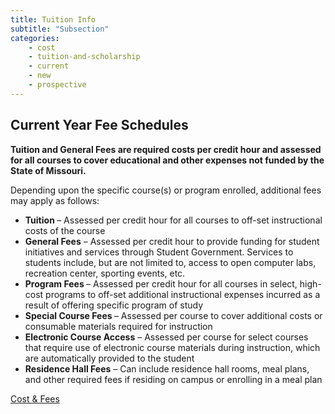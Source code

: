 ```yaml
---
title: Tuition Info
subtitle: "Subsection"
categories:
    - cost
    - tuition-and-scholarship
    - current
    - new
    - prospective
---
```

<div id="flush-collapseOne" aria-labelledby="flush-headingOne" data-mdb-parent="#accordionFlushExample"
    class="accordion-collapse collapse show" style="">
    <div class="accordion-body">
        <div class="fs-cell fs-lg-8 fs-lg-justify-center">
            <div class="typography">
                <h2><span data-contrast="none" lang="EN" xml:lang="EN"
                        class="TextRun MacChromeBold SCXW184871490 BCX0"><span data-ccp-parastyle="heading 3"
                            class="NormalTextRun SCXW184871490 BCX0">Current Year </span></span><span
                        data-contrast="none" lang="EN" xml:lang="EN"
                        class="TextRun MacChromeBold SCXW184871490 BCX0"><span data-ccp-parastyle="heading 3"
                            class="NormalTextRun SCXW184871490 BCX0">Fee Schedules </span></span></h2>
                <p><strong>Tuition and General Fees are required costs per credit hour and assessed for all courses to
                        cover educational and other expenses not funded by the State of Missouri.&nbsp;&nbsp;</strong>
                </p>
                <p><span data-contrast="auto">Depending upon the specific course(s) or program enrolled, additional fees
                        may apply as follows:</span><span
                        data-ccp-props="{&quot;201341983&quot;:0,&quot;335559740&quot;:240}">&nbsp;</span><span
                        data-ccp-props="{&quot;201341983&quot;:0,&quot;335559740&quot;:240}">&nbsp;</span></p>
                <ul>
                    <li aria-setsize="-1" data-aria-level="1" data-aria-posinset="1" data-font="Helvetica Neue"
                        data-leveltext="●" data-listid="1"><strong><span
                                data-contrast="auto">Tuition&nbsp;</span></strong><span data-contrast="auto">– Assessed
                            per credit hour for all courses to off-set instructional costs of the course</span><span
                            data-ccp-props="{&quot;201341983&quot;:0,&quot;335559740&quot;:240}">&nbsp;</span></li>
                    <li aria-setsize="-1" data-aria-level="1" data-aria-posinset="2" data-font="Helvetica Neue"
                        data-leveltext="●" data-listid="1"><strong><span data-contrast="auto">General
                                Fees</span></strong><span data-contrast="auto">&nbsp;– Assessed per credit hour to
                            provide funding for student initiatives and services through Student Government. Services to
                            students include, but are not limited to, access to open computer labs, recreation center,
                            sporting events, etc.</span><span
                            data-ccp-props="{&quot;201341983&quot;:0,&quot;335559740&quot;:240}">&nbsp;</span></li>
                    <li aria-setsize="-1" data-aria-level="1" data-aria-posinset="3" data-font="Helvetica Neue"
                        data-leveltext="●" data-listid="1"><strong><span data-contrast="auto">Program
                                Fees&nbsp;</span></strong><span data-contrast="auto">– Assessed per credit hour for all
                            courses in&nbsp;select, high-cost programs to off-set additional instructional expenses
                            incurred as a result of offering specific program of study</span><span
                            data-ccp-props="{&quot;201341983&quot;:0,&quot;335559740&quot;:240}">&nbsp;</span></li>
                    <li aria-setsize="-1" data-aria-level="1" data-aria-posinset="4" data-font="Helvetica Neue"
                        data-leveltext="●" data-listid="1"><strong><span data-contrast="auto">Special Course
                                Fees&nbsp;</span></strong><span data-contrast="auto">– Assessed per course to cover
                            additional costs or consumable materials required for instruction</span><span
                            data-ccp-props="{&quot;201341983&quot;:0,&quot;335559740&quot;:240}">&nbsp;</span></li>
                    <li aria-setsize="-1" data-aria-level="1" data-aria-posinset="5" data-font="Helvetica Neue"
                        data-leveltext="●" data-listid="1"><strong><span data-contrast="auto">Electronic Course
                                Access</span></strong><span data-contrast="auto">&nbsp;– Assessed per course for select
                            courses that require use of electronic course materials during instruction, which are
                            automatically provided to the student</span><span
                            data-ccp-props="{&quot;201341983&quot;:0,&quot;335559740&quot;:240}">&nbsp;</span></li>
                    <li aria-setsize="-1" data-aria-level="1" data-aria-posinset="6" data-font="Helvetica Neue"
                        data-leveltext="●" data-listid="1"><strong><span data-contrast="auto">Residence Hall
                                Fees</span></strong><span data-contrast="auto">&nbsp;– Can include residence hall rooms,
                            meal plans, and other required fees if residing on campus or enrolling in a meal
                            plan</span><span
                            data-ccp-props="{&quot;201341983&quot;:0,&quot;335559740&quot;:240}">&nbsp;</span><span
                            data-ccp-props="{&quot;201341983&quot;:0,&quot;335559740&quot;:240}"></span></li>
                </ul><span data-ccp-props="{&quot;201341983&quot;:0,&quot;335559740&quot;:240}"><a id="fees"></a></span>
            </div>
        </div><a href="https://semo.edu/student-support/financial-services/cost/index.html">Cost &amp; Fees</a>
    </div>
</div>